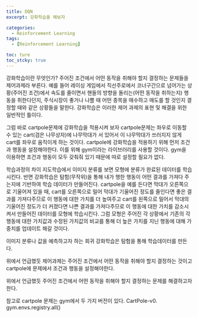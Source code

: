 ```yaml
---
title: DQN
excerpt: 강화학습을 해보자

categories:
  - Reinforcement Learning
tags:
  - [Reinforcement Learning]

toc: ture
toc_stcky: true
---
```


강화학습이란 무엇인가?
주어진 조건에서 어떤 동작을 취해야 할지 결정하는 문제들을 제어과제라 부른다. 예를 들어 레이싱 게임에서 직선주로에서 코너구간으로 넘어가는 상황(주어진 조건)에서 속도를 줄이면서 핸들의 방향을 돌리는(어떤 동작을 취하는지) 행동을 취한다던지, 주식시장이 좋거나 나쁠 때 어떤 종목을 매수하고 매도를 할 것인지 결정할 때와 같은 상황들을 말한다.
강화학습은 이러한 제어 과제의 표현 및 해결을 위한 일반적인 틀이다.

그럼 바로 cartpole문제에 강화학습을 적용시켜 보자
cartpole문제는 좌우로 이동할 수 있는 cart(검은 나무상자)에 나무막대가 서 있어서 이 나무막대가 쓰러지지 않게 cart를 좌우로 움직이게 하는 것이다.
cartpole에 강화학습을 적용하기 위해 먼저 조건과 행동을 설정해야한다. 이를 위해 gym이라는 라이브러리를 사용할 것이다.
gym을 이용하면 조건과 행동이 모두 갖춰줘 있기 때문에 따로 설정할 필요가 없다. 


학습과정의 차이
지도학습에서 이미지 분류를 보면 모형에 분류가 완료된 데이터를 학습시킨다. 반면 강화학습은 탐험(무작위)을 통해 내가 행한 행동이 어떤 결과를 가져다 주는지에 기반하여 학습 데이터가 만들어진다.
cartpole을 예를 든다면 막대가 오른쪽으로 기울어져 있을 때, cart를 오른쪽으로 밀어 막대가 기울어진 정도를 줄인다면 좋은 결과를 가져다주므로 이 행동에 대한 가치를 더 높여주고 cart를 왼쪽으로 밀어서 막대의 기울어진 정도가 더 커졌다면 나쁜 결과를 가져다주므로 이 행동에 대한 가치를 감소시켜서 만들어진 데이터를 모형에 학습시킨다.
그럼 모형은 주어진 각 상황에서 기존의 각 행동에 대한 가치값과 수정된 가치값의 비교를 통해 더 높은 가치를 지닌 행동에 대해 가중치를 업데이트 해갈 것이다.


이미지 분류나 값을 예측하고자 하는 회귀
강화학습은 탐험을 통해 학습데이터를 만든다.


위에서 언급했듯 제어과제는 주어진 조건에서 어떤 동작을 취해야 할지 결정하는 것이고 cartpole에  문제에서 조건과 행동을 설정해야한다.

위에서 언급했듯 주어진 조건에서 어떤 동작을 취해야 할지 결정하는 문제를 해결하고자 한다. 

참고로 cartpole 문제는 gym에서 두 가지 버전이 있다. CartPole-v0.
gym.envs.registry.all()








